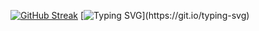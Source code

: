[![GitHub Streak](https://streak-stats.demolab.com?user=RaulRDA&theme=tokyonight&hide_border=true&date_format=j%20M%5B%20Y%5D)](https://git.io/streak-stats)
[![Typing SVG](https://readme-typing-svg.demolab.com?font=Fira+Code&pause=1000&width=435&lines=Young+amateur+programmer.;Dev+in+LuminateOS.com;JavaScript%2C+Python%2C+HTML%2C+CSS%2C+SQL.)](https://git.io/typing-svg)
